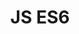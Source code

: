 ---
title: "JS ES6"
description: "Descrizione per la pagina skills => ES6"
logo: "/img/logos/es6.svg"
navigation:
  title: "JS ES6"
  icon: "/img/logos/es6.svg"
experience: 7
language: "javascript"
features:
  - intro: "I have a good command of JavaScript, from core concepts like closures, event handling, and the event loop to modern ES6+ features like async/await, destructuring, and template literals. I write clean, maintainable code using functional programming, higher-order functions, and error handling for robust applications. I love using JavaScript to enrich interfaces and enhance user experience, integrating it seamlessly with CSS, SASS, and APIs to create dynamic, interactive, and scalable applications."
  - name: "Data manipulation"
    description: "JavaScript’s .reduce() and .sort() methods are powerful for transforming and summarizing data from APIs. This example calculates the total salary of individuals over a certain age and sorts the data by salary for better insights. Such techniques are indispensable for building dashboards, reports, or analytics-driven applications."
    code: |
      const apiData = [
        { id: 1, name: "Stefano", age: 30, salary: 3000 },
        { id: 2, name: "Edoardo", age: 25, salary: 2500 },
        { id: 3, name: "Maria", age: 35, salary: 4000 },
        { id: 4, name: "Sophia", age: 40, salary: 4500 },
      ];

      // Filter people over 30 and calculate total salary
      const totSalaryOver30 = apiData
        .filter(person => person.age > 30)
        .reduce((sum, person) => sum + person.salary, 0);

      const sortedBySalary = apiData.sort((a, b) => 
                                  b.salary - a.salary);

      console.log(`Tot. Salary of people > 30: ${totSalaryOver30}`);
      console.log(sortedBySalary);

  - name: "Destructuring & Spread/Rest Operators"
    description: "Destructuring lets you extract values from objects and arrays effortlessly. The spread operator expands elements, while the rest operator groups multiple values into one. These features simplify data handling and improve readability when working with function parameters or merging objects."
    code: |
      const user = { 
        name: "SteLaLauraurafano", 
        age: 30, 
        country: "Italy" 
      };
      const { name, age } = user;
      console.log(`${name} is ${age} years old.`); 
      // Laura is 30 years old.

      const numbers = [1, 2, 3];
      const allNumbers = [...numbers, 4, 5];
      console.log(allNumbers);  // [1, 2, 3, 4, 5]

  - name: "Promises & Async/Await"
    description: "JavaScript uses promises to handle asynchronous tasks without callback hell. Instead of chaining .then(), async/await makes the code more readable, executing like synchronous code. It’s useful for fetching data, handling timeouts, and running async operations sequentially."
    code: |
      function fetchData() {
        return new Promise((resolve) => 
                       setTimeout(() => 
                       resolve("Data loaded!"), 1500));
      }

      async function loadData() {
        console.log("Fetching...");
        const data = await fetchData();
        console.log(data);
      }

      loadData(); // Fetching... (waits 1.5s) Data loaded!

  - name: "CSS Manipulation"
    description: "JavaScript can dynamically interact with CSS by modifying variables at runtime; useful for theme switching, and UI customization while keeping styles maintainable, especially with localStorage."
    code: |
      const themes = {
        light: { "--primary-color": "#3498db", "--text-color": "#333" },
        dark: { "--primary-color": "#e74c3c", "--text-color": "#fff" }
      };

      function setTheme(theme) {
        if (!themes[theme]) return;
        Object.entries(themes[theme]).forEach(([key, value]) => {
          document.documentElement.style.setProperty(key, value);
        });
        localStorage.setItem("theme", theme);
      }
      function loadTheme() {
        const savedTheme = localStorage.getItem("theme") || "light";
        setTheme(savedTheme);
      }
      function toggleTheme() {
        const currentTheme = localStorage.getItem("theme") === "light" ? "dark" : "light";
        setTheme(currentTheme);
      }
      loadTheme();

      document.getElementById("toggle").addEventListener("click", toggleTheme);

  - name: "Error Handling & Try/Catch"
    description: "JavaScript doesn’t stop execution when an error occurs; the try/catch block ensures graceful error recovery, preventing the entire app from crashing. You can also use finally for cleanup and throw to generate custom errors. For asynchronous operations, try/catch works well with async/await, ensuring robust network requests and API calls"
    code: |
        async function fetchData() {
          try {
            console.log("Fetching data...");
            const res = await fetch("https://jsonplaceholder.typicode.com/users");
            
            if (!res.ok) {
              throw new Error(`HTTP Error! Status: ${res.status}`);
            }
            
            const data = await res.json();
            console.log("Fetched users:", data.map(user => user.name));
          } catch (error) {
            console.error("❌ Error fetching data:", error.message);
          } finally {
            console.log("✅ Fetch attempt completed.");
          }
        }

        fetchData();

---
